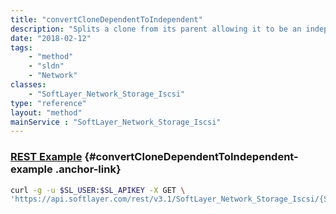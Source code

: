 ```yaml
---
title: "convertCloneDependentToIndependent"
description: "Splits a clone from its parent allowing it to be an independent volume."
date: "2018-02-12"
tags:
    - "method"
    - "sldn"
    - "Network"
classes:
    - "SoftLayer_Network_Storage_Iscsi"
type: "reference"
layout: "method"
mainService : "SoftLayer_Network_Storage_Iscsi"
---
```


### [REST Example](#convertCloneDependentToIndependent-example) <a href="/article/rest/"><i class="fas fa-question"></i></a> {#convertCloneDependentToIndependent-example .anchor-link} 
```bash
curl -g -u $SL_USER:$SL_APIKEY -X GET \
'https://api.softlayer.com/rest/v3.1/SoftLayer_Network_Storage_Iscsi/{SoftLayer_Network_Storage_IscsiID}/convertCloneDependentToIndependent'
```
